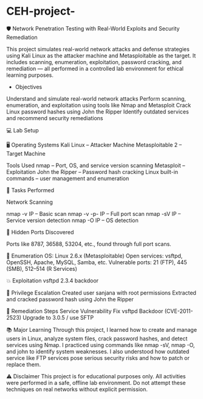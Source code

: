 # CEH-project-

🛡️ Network Penetration Testing with Real-World Exploits and Security Remediation

This project simulates real-world network attacks and defense strategies using Kali Linux as the attacker machine and Metasploitable as the target. It includes scanning, enumeration, exploitation, password cracking, and remediation — all performed in a controlled lab environment for ethical learning purposes.

 * Objectives

Understand and simulate real-world network attacks
Perform scanning, enumeration, and exploitation using tools like Nmap and Metasploit
Crack Linux password hashes using John the Ripper
Identify outdated services and recommend security remediations

💻 Lab Setup

🖥️ Operating Systems
Kali Linux – Attacker Machine
Metasploitable 2 – Target Machine

Tools Used
nmap – Port, OS, and service version scanning
Metasploit – Exploitation
John the Ripper – Password hash cracking
Linux built-in commands – user management and enumeration

🚀 Tasks Performed

Network Scanning

nmap -v IP – Basic scan
nmap -v -p- IP – Full port scan
nmap -sV IP – Service version detection
nmap -O IP – OS detection


🔐 Hidden Ports Discovered

Ports like 8787, 36588, 53204, etc., found through full port scans.

📡 Enumeration
OS: Linux 2.6.x (Metasploitable)
Open services: vsftpd, OpenSSH, Apache, MySQL, Samba, etc.
Vulnerable ports: 21 (FTP), 445 (SMB), 512–514 (R Services)

💥 Exploitation
vsftpd 2.3.4 backdoor

👤 Privilege Escalation
Created user sanjana with root permissions
Extracted and cracked password hash using John the Ripper

🔧 Remediation Steps
Service	Vulnerability	Fix
vsftpd	Backdoor (CVE-2011-2523)	Upgrade to 3.0.5 / use SFTP


📚 Major Learning
Through this project, I learned how to create and manage users in Linux, analyze system files, crack password hashes, and detect services using Nmap. I practiced using commands like nmap -sV, nmap -O, and john to identify system weaknesses. I also understood how outdated service like FTP services pose serious security risks and how to patch or replace them.

⚠️ Disclaimer
This project is for educational purposes only. All activities were performed in a safe, offline lab environment. Do not attempt these techniques on real networks without explicit permission.

